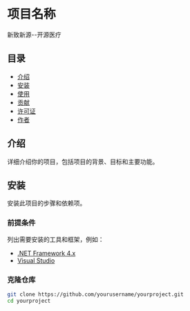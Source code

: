 # 项目名称

新致新源--开源医疗

## 目录

- [介绍](#介绍)
- [安装](#安装)
- [使用](#使用)
- [贡献](#贡献)
- [许可证](#许可证)
- [作者](#作者)

## 介绍

详细介绍你的项目，包括项目的背景、目标和主要功能。

## 安装

安装此项目的步骤和依赖项。

### 前提条件

列出需要安装的工具和框架，例如：

- [.NET Framework 4.x](https://dotnet.microsoft.com/download/dotnet-framework)
- [Visual Studio](https://visualstudio.microsoft.com/)

### 克隆仓库

```bash
git clone https://github.com/yourusername/yourproject.git
cd yourproject
